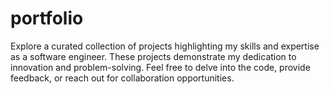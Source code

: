 # portfolio
Explore a curated collection of projects highlighting my skills and expertise as a software engineer. These projects demonstrate my dedication to innovation and problem-solving. Feel free to delve into the code, provide feedback, or reach out for collaboration opportunities.
